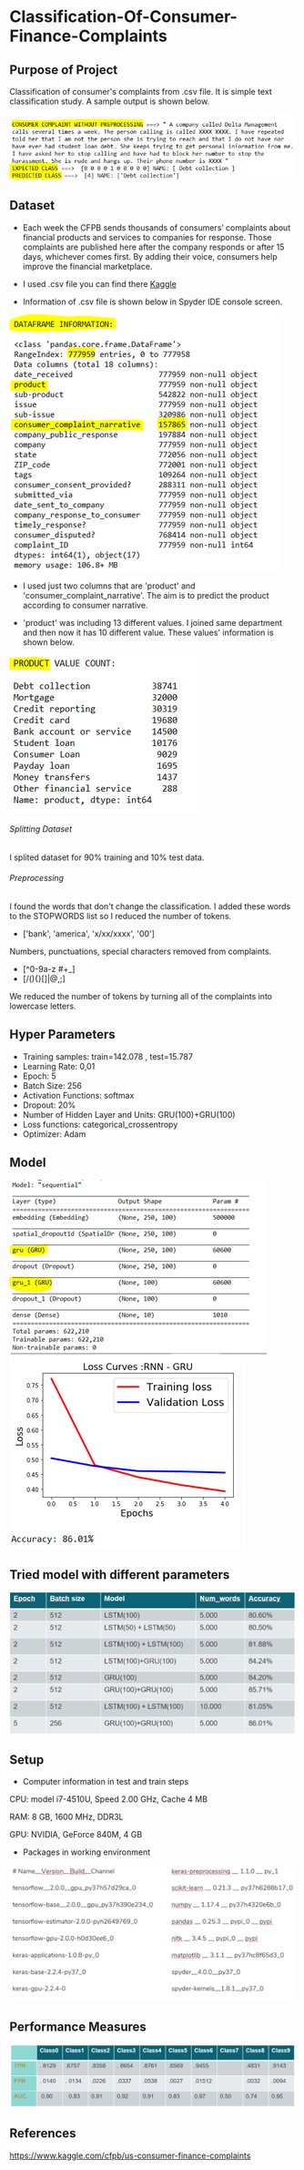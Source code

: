 # Classification-Of-Consumer-Finance-Complaints

## Purpose of Project

Classification of consumer's complaints from .csv file. It is simple text classification study. A sample output is shown below.

![GitHub Logo](https://github.com/nursultanbolel/Classification-Of-Consumer-Finance-Complaints/blob/master/images/sample_output.PNG)

## Dataset
- Each week the CFPB sends thousands of consumers’ complaints about financial products and services to companies for response. Those complaints are published here after the company responds or after 15 days, whichever comes first. By adding their voice, consumers help improve the financial marketplace.

- I used .csv file  you can find there [Kaggle](https://www.kaggle.com/cfpb/us-consumer-finance-complaints)

- Information of .csv file is shown below in Spyder IDE console screen.

![GitHub Logo](https://github.com/nursultanbolel/Classification-Of-Consumer-Finance-Complaints/blob/master/images/dataframe_inf.png)

- I used just two columns that are 'product' and 'consumer_complaint_narrative'. The aim is to predict the product according to consumer narrative.

- 'product' was including 13 different values. I joined same department and then now it has 10 different value. These values' information is shown below.

![GitHub Logo](https://github.com/nursultanbolel/Classification-Of-Consumer-Finance-Complaints/blob/master/images/product_inf.png)


###### Splitting Dataset

 I splited dataset for 90% training and 10% test data. 
 
 ###### Preprocessing
 
I found the words that don't change the classification. I added  these words to the STOPWORDS list so I reduced the number of tokens.

 - ['bank', 'america', 'x/xx/xxxx', '00'] 

Numbers, punctuations, special characters removed from complaints.

- [^0-9a-z #+_]
- [/(){}\[\]\|@,;] 

We reduced the number of tokens by turning all of the complaints into lowercase letters.

## Hyper Parameters

- Training samples: train=142.078 , test=15.787
- Learning Rate: 0,01
- Epoch: 5
- Batch Size: 256
- Activation Functions: softmax
- Dropout: 20%
- Number of Hidden Layer and Units: GRU(100)+GRU(100)
- Loss functions: categorical_crossentropy
- Optimizer: Adam


## Model

![GitHub Logo](https://github.com/nursultanbolel/Classification-Of-Consumer-Finance-Complaints/blob/master/images/model1.png)
![GitHub Logo](https://github.com/nursultanbolel/Classification-Of-Consumer-Finance-Complaints/blob/master/images/model2.png)

## Tried model with different parameters
![GitHub Logo](https://github.com/nursultanbolel/Classification-Of-Consumer-Finance-Complaints/blob/master/images/diff_value.PNG)

## Setup

- Computer information in test and train steps

CPU: model i7-4510U, Speed 2.00 GHz, Cache 4 MB 

RAM: 8 GB,  1600 MHz, DDR3L 

GPU: NVIDIA,  GeForce 840M,  4 GB

- Packages in working  environment

![GitHub Logo](https://github.com/nursultanbolel/Classification-Of-Consumer-Finance-Complaints/blob/master/images/packages.PNG)

## Performance Measures
![GitHub Logo](https://github.com/nursultanbolel/Classification-Of-Consumer-Finance-Complaints/blob/master/images/performance.PNG)

## References
https://www.kaggle.com/cfpb/us-consumer-finance-complaints
